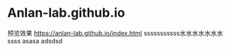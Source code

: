 # Anlan-lab.github.io
预览效果 https://anlan-lab.github.io/index.html
sssssssssss水水水水水水水ssss
asasa
adsdsd
